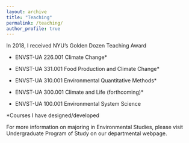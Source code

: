 ```yaml
---
layout: archive
title: "Teaching"
permalink: /teaching/
author_profile: true
---
```


In 2018, I received NYU’s Golden Dozen Teaching Award

* ENVST-UA 226.001 Climate Change*

* ENVST-UA 331.001 Food Production and Climate Change*

* ENVST-UA 310.001 Environmental Quantitative Methods*

* ENVST-UA 300.001 Climate and Life (forthcoming)*

* ENVST-UA 100.001 Environmental System Science

*Courses I have designed/developed

For more information on majoring in Environmental Studies, please visit Undergraduate Program of Study on our departmental webpage.
